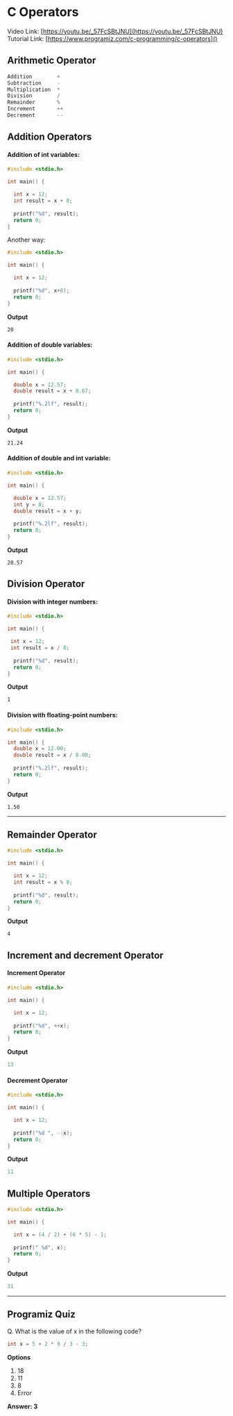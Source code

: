 # C Operators
Video Link: [https://youtu.be/_57FcSBtJNU](https://youtu.be/_57FcSBtJNU)
Tutorial Link: [https://www.programiz.com/c-programming/c-operators]()

## Arithmetic Operator
```c
Addition        +
Subtraction     -
Multiplication  *   
Division        /   
Remainder       %   
Increment       ++
Decrement       --
```
## Addition Operators
#### Addition of int variables:
```c
#include <stdio.h>

int main() {

  int x = 12;
  int result = x + 8;
  
  printf("%d", result);
  return 0;
}
```
Another way:
```c
#include <stdio.h>

int main() {

  int x = 12;
  
  printf("%d", x+8);
  return 0;
}

```
**Output**
```
20
```
#### Addition of double variables:
```c
#include <stdio.h>

int main() {

  double x = 12.57;
  double result = x + 8.67;
  
  printf("%.2lf", result);
  return 0;
}
```
**Output**
```
21.24
```
#### Addition of double and int variable:
```c
#include <stdio.h>

int main() {

  double x = 12.57;
  int y = 8;
  double result = x + y;
  
  printf("%.2lf", result);
  return 0;
}
```
**Output**
```
20.57
```

## Division Operator
#### Division with integer numbers:
```c
#include <stdio.h>

int main() {

 int x = 12;
 int result = x / 8;
  
  printf("%d", result); 
  return 0;
}
```

**Output**

```
1
```
#### Division with floating-point numbers:
```c
#include <stdio.h>

int main() {
  double x = 12.00;
  double result = x / 8.00;
  
  printf("%.2lf", result);
  return 0;
}
```
**Output**
```
1.50
```

---
## Remainder Operator

```c
#include <stdio.h>

int main() {

  int x = 12;
  int result = x % 8;
  
  printf("%d", result);
  return 0;
}
```
**Output**
```
4
```
## Increment and decrement Operator
#### Increment Operator
```c
#include <stdio.h>

int main() {

  int x = 12;
  
  printf("%d", ++x);
  return 0;
}
```
**Output**
```c
13
```
#### Decrement Operator
```c
#include <stdio.h>

int main() {

  int x = 12;
  
  printf("%d ", --x);
  return 0;
}
```
**Output**
```c
11
```

## Multiple Operators
```c
#include <stdio.h>

int main() {

  int x = (4 / 2) + (6 * 5) - 1;
  
  printf(" %d", x);
  return 0;
}
```
**Output**
```c
31
```


---
## Programiz Quiz
Q.  What is the value of x in the following code?
```c
int x = 5 + 2 * 9 / 3 - 3;
```
**Options**
1. 18
1. 11
1. 8
1. Error

**Answer: 3**